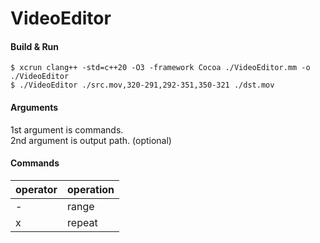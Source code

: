 # VideoEditor

#### Build & Run

```
$ xcrun clang++ -std=c++20 -O3 -framework Cocoa ./VideoEditor.mm -o ./VideoEditor
$ ./VideoEditor ./src.mov,320-291,292-351,350-321 ./dst.mov
```

#### Arguments

1st argument is commands.  
2nd argument is output path. (optional)

#### Commands

| operator | operation |
| -------- | --------- |
| -        | range     |
| x        | repeat    |



